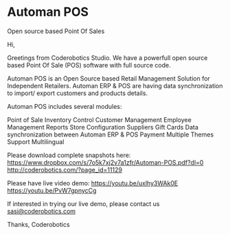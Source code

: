 # Automan POS
Open source based Point Of Sales

Hi,

Greetings from Coderobotics Studio.
We have a powerfull open source based Point Of Sale (POS) software with full source code.

Automan POS is an Open Source based Retail Management Solution for Independent Retailers. 
Automan ERP & POS are having data synchronization to import/ export customers and products details.

Automan POS includes several modules:

Point of Sale
Inventory Control
Customer Management
Employee Management
Reports
Store Configuration
Suppliers
Gift Cards
Data synchronization between Automan ERP & POS
Payment
Multiple Themes
Support Multilingual

Please download complete snapshots here:
https://www.dropbox.com/s/7o5k7xj2v7a1zfr/Automan-POS.pdf?dl=0
http://coderobotics.com/?page_id=11129

Please have live video demo:
https://youtu.be/uxlhy3WAk0E
https://youtu.be/PvW7gpnycCg

If interested in trying our live demo, please contact us sasi@coderobotics.com

Thanks,
Coderobotics
